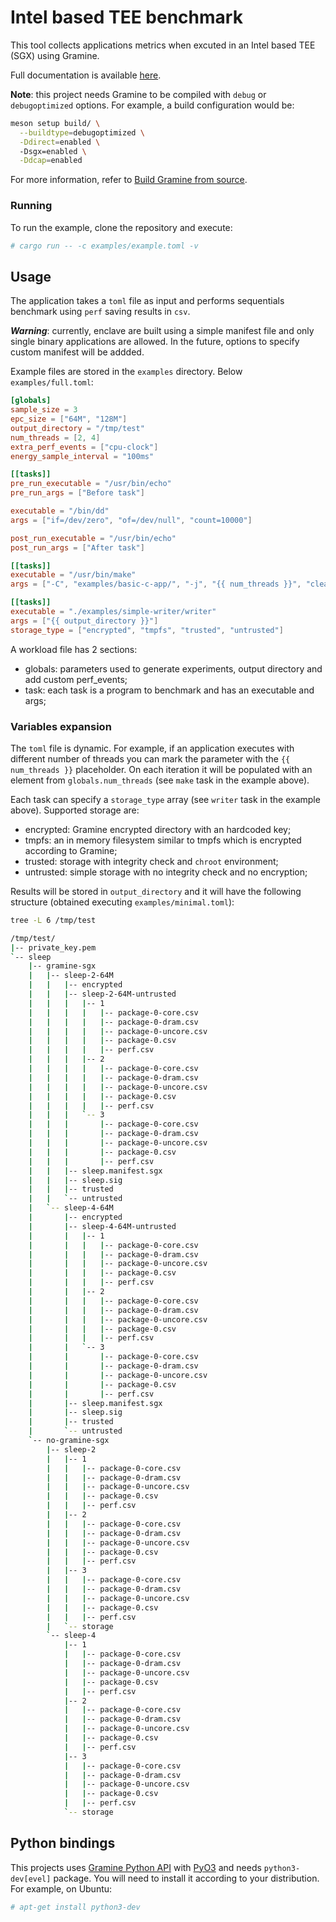 # Intel based TEE benchmark
This tool collects applications metrics when excuted in an Intel based TEE (SGX) using Gramine.

Full documentation is available [here](https://alarmfox.github.io/enclave-benchmark/).

**Note**: this project needs Gramine to be compiled with `debug` or `debugoptimized` options.
For example, a build configuration would be:

```sh
meson setup build/ \
  --buildtype=debugoptimized \
  -Ddirect=enabled \ 
  -Dsgx=enabled \
  -Ddcap=enabled
```
For more information, refer to [Build Gramine from source](https://gramine.readthedocs.io/en/stable/devel/building.html).

### Running
To run the example, clone the repository and execute:

```sh
# cargo run -- -c examples/example.toml -v
```
## Usage
The application takes a `toml` file as input and performs sequentials benchmark using `perf`
saving results in `csv`.

***Warning***: currently, enclave are built using a simple manifest file and only single binary 
applications are allowed. In the future, options to specify custom manifest will be addded.

Example files are stored in the `examples` directory. Below `examples/full.toml`:

```toml
[globals]
sample_size = 3
epc_size = ["64M", "128M"]
output_directory = "/tmp/test"
num_threads = [2, 4]
extra_perf_events = ["cpu-clock"]
energy_sample_interval = "100ms"

[[tasks]]
pre_run_executable = "/usr/bin/echo"
pre_run_args = ["Before task"]

executable = "/bin/dd"
args = ["if=/dev/zero", "of=/dev/null", "count=10000"]

post_run_executable = "/usr/bin/echo"
post_run_args = ["After task"]

[[tasks]]
executable = "/usr/bin/make"
args = ["-C", "examples/basic-c-app/", "-j", "{{ num_threads }}", "clean", "app"]

[[tasks]]
executable = "./examples/simple-writer/writer"
args = ["{{ output_directory }}"]
storage_type = ["encrypted", "tmpfs", "trusted", "untrusted"]

```
A workload file has 2 sections:
* globals: parameters used to generate experiments, output directory and add custom perf_events;
* task: each task is a program to benchmark and has an executable and args;

### Variables expansion
The `toml` file is dynamic. For example, if an application executes with different number of threads you can mark the parameter with the `{{ num_threads }}` placeholder. On each iteration it will be populated with an element from `globals.num_threads` (see `make` task in the example above).

Each task can specify a `storage_type` array (see `writer` task in the example above). Supported storage are:
* encrypted: Gramine encrypted directory with an hardcoded key;
* tmpfs: an in memory filesystem similar to tmpfs which is encrypted according to Gramine;
* trusted: storage with integrity check and `chroot` environment;
* untrusted: simple storage with no integrity check and no encryption;

Results will be stored in `output_directory` and it will have the following structure (obtained executing `examples/minimal.toml`):

```sh
tree -L 6 /tmp/test

/tmp/test/
|-- private_key.pem
`-- sleep
    |-- gramine-sgx
    |   |-- sleep-2-64M
    |   |   |-- encrypted
    |   |   |-- sleep-2-64M-untrusted
    |   |   |   |-- 1
    |   |   |   |   |-- package-0-core.csv
    |   |   |   |   |-- package-0-dram.csv
    |   |   |   |   |-- package-0-uncore.csv
    |   |   |   |   |-- package-0.csv
    |   |   |   |   |-- perf.csv
    |   |   |   |-- 2
    |   |   |   |   |-- package-0-core.csv
    |   |   |   |   |-- package-0-dram.csv
    |   |   |   |   |-- package-0-uncore.csv
    |   |   |   |   |-- package-0.csv
    |   |   |   |   |-- perf.csv
    |   |   |   `-- 3
    |   |   |       |-- package-0-core.csv
    |   |   |       |-- package-0-dram.csv
    |   |   |       |-- package-0-uncore.csv
    |   |   |       |-- package-0.csv
    |   |   |       |-- perf.csv
    |   |   |-- sleep.manifest.sgx
    |   |   |-- sleep.sig
    |   |   |-- trusted
    |   |   `-- untrusted
    |   `-- sleep-4-64M
    |       |-- encrypted
    |       |-- sleep-4-64M-untrusted
    |       |   |-- 1
    |       |   |   |-- package-0-core.csv
    |       |   |   |-- package-0-dram.csv
    |       |   |   |-- package-0-uncore.csv
    |       |   |   |-- package-0.csv
    |       |   |   |-- perf.csv
    |       |   |-- 2
    |       |   |   |-- package-0-core.csv
    |       |   |   |-- package-0-dram.csv
    |       |   |   |-- package-0-uncore.csv
    |       |   |   |-- package-0.csv
    |       |   |   |-- perf.csv
    |       |   `-- 3
    |       |       |-- package-0-core.csv
    |       |       |-- package-0-dram.csv
    |       |       |-- package-0-uncore.csv
    |       |       |-- package-0.csv
    |       |       |-- perf.csv
    |       |-- sleep.manifest.sgx
    |       |-- sleep.sig
    |       |-- trusted
    |       `-- untrusted
    `-- no-gramine-sgx
        |-- sleep-2
        |   |-- 1
        |   |   |-- package-0-core.csv
        |   |   |-- package-0-dram.csv
        |   |   |-- package-0-uncore.csv
        |   |   |-- package-0.csv
        |   |   |-- perf.csv
        |   |-- 2
        |   |   |-- package-0-core.csv
        |   |   |-- package-0-dram.csv
        |   |   |-- package-0-uncore.csv
        |   |   |-- package-0.csv
        |   |   |-- perf.csv
        |   |-- 3
        |   |   |-- package-0-core.csv
        |   |   |-- package-0-dram.csv
        |   |   |-- package-0-uncore.csv
        |   |   |-- package-0.csv
        |   |   |-- perf.csv
        |   `-- storage
        `-- sleep-4
            |-- 1
            |   |-- package-0-core.csv
            |   |-- package-0-dram.csv
            |   |-- package-0-uncore.csv
            |   |-- package-0.csv
            |   |-- perf.csv
            |-- 2
            |   |-- package-0-core.csv
            |   |-- package-0-dram.csv
            |   |-- package-0-uncore.csv
            |   |-- package-0.csv
            |   |-- perf.csv
            |-- 3
            |   |-- package-0-core.csv
            |   |-- package-0-dram.csv
            |   |-- package-0-uncore.csv
            |   |-- package-0.csv
            |   |-- perf.csv
            `-- storage
```

## Python bindings
This projects uses [Gramine Python API](https://gramine.readthedocs.io/en/stable/python/api.html) 
with [PyO3](https://github.com/PyO3/pyo3) and needs `python3-dev[evel]` package. You will need 
to install it according to your distribution. For example, on Ubuntu:

```sh
# apt-get install python3-dev
```
